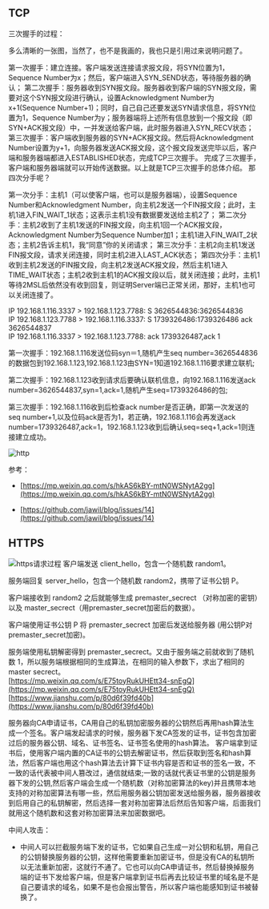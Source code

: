 ## TCP ##
三次握手的过程：


多么清晰的一张图，当然了，也不是我画的，我也只是引用过来说明问题了。

第一次握手：建立连接。客户端发送连接请求报文段，将SYN位置为1，Sequence Number为x；然后，客户端进入SYN_SEND状态，等待服务器的确认；
第二次握手：服务器收到SYN报文段。服务器收到客户端的SYN报文段，需要对这个SYN报文段进行确认，设置Acknowledgment Number为x+1(Sequence Number+1)；同时，自己自己还要发送SYN请求信息，将SYN位置为1，Sequence Number为y；服务器端将上述所有信息放到一个报文段（即SYN+ACK报文段）中，一并发送给客户端，此时服务器进入SYN_RECV状态；
第三次握手：客户端收到服务器的SYN+ACK报文段。然后将Acknowledgment Number设置为y+1，向服务器发送ACK报文段，这个报文段发送完毕以后，客户端和服务器端都进入ESTABLISHED状态，完成TCP三次握手。
完成了三次握手，客户端和服务器端就可以开始传送数据。以上就是TCP三次握手的总体介绍。
那四次分手呢？

第一次分手：主机1（可以使客户端，也可以是服务器端），设置Sequence Number和Acknowledgment Number，向主机2发送一个FIN报文段；此时，主机1进入FIN_WAIT_1状态；这表示主机1没有数据要发送给主机2了；
第二次分手：主机2收到了主机1发送的FIN报文段，向主机1回一个ACK报文段，Acknowledgment Number为Sequence Number加1；主机1进入FIN_WAIT_2状态；主机2告诉主机1，我“同意”你的关闭请求；
第三次分手：主机2向主机1发送FIN报文段，请求关闭连接，同时主机2进入LAST_ACK状态；
第四次分手：主机1收到主机2发送的FIN报文段，向主机2发送ACK报文段，然后主机1进入TIME_WAIT状态；主机2收到主机1的ACK报文段以后，就关闭连接；此时，主机1等待2MSL后依然没有收到回复，则证明Server端已正常关闭，那好，主机1也可以关闭连接了。

IP 192.168.1.116.3337 > 192.168.1.123.7788: S 3626544836:3626544836   
IP 192.168.1.123.7788 > 192.168.1.116.3337: S 1739326486:1739326486 ack 3626544837   
IP 192.168.1.116.3337 > 192.168.1.123.7788: ack 1739326487,ack 1   

第一次握手：192.168.1.116发送位码syn＝1,随机产生seq number=3626544836的数据包到192.168.1.123,192.168.1.123由SYN=1知道192.168.1.116要求建立联机;

第二次握手：192.168.1.123收到请求后要确认联机信息，向192.168.1.116发送ack number=3626544837,syn=1,ack=1,随机产生seq=1739326486的包;

第三次握手：192.168.1.116收到后检查ack number是否正确，即第一次发送的seq number+1,以及位码ack是否为1，若正确，192.168.1.116会再发送ack number=1739326487,ack=1，192.168.1.123收到后确认seq=seq+1,ack=1则连接建立成功。

![http](https://github.com/DarkSherlock/note/blob/master/images/http.webp)

参考：

+ [https://mp.weixin.qq.com/s/hkAS6kBY-mtN0WSNytA2gg](https://mp.weixin.qq.com/s/hkAS6kBY-mtN0WSNytA2gg)

+ [https://github.com/jawil/blog/issues/14](https://github.com/jawil/blog/issues/14)


##  HTTPS ##

![https请求过程](https://upload-images.jianshu.io/upload_images/449687-2c0fe3a7fbd6b3ad.png?imageMogr2/auto-orient/strip|imageView2/2/format/webp)
客户端发送 client_hello，包含一个随机数 random1。 

服务端回复 server_hello，包含一个随机数 random2，携带了证书公钥 P。 

客户端接收到 random2 之后就能够生成 premaster_secrect （对称加密的密钥）以及 master_secrect（用premaster_secret加密后的数据）。 

客户端使用证书公钥 P 将 premaster_secrect 加密后发送给服务器 (用公钥P对premaster_secret加密)。 

服务端使用私钥解密得到 premaster_secrect。又由于服务端之前就收到了随机数 1，所以服务端根据相同的生成算法，在相同的输入参数下，求出了相同的 master secrect。   
[https://mp.weixin.qq.com/s/E75toyRukUHEtt34-snEgQ](https://mp.weixin.qq.com/s/E75toyRukUHEtt34-snEgQ)   
[https://www.jianshu.com/p/80d6f39fd40b](https://www.jianshu.com/p/80d6f39fd40b)   

服务器向CA申请证书，CA用自己的私钥加密服务器的公钥然后再用hash算法生成一个签名。客户端发起请求的时候，服务器下发CA签发的证书，证书包含加密过后的服务器公钥、域名、证书签名、证书签名使用的hash算法。
客户端拿到证书后，使用客户端内置的CA证书的公钥去解密证书，然后获取到签名和hash算法，然后客户端也用这个hash算法去计算下证书内容是否和证书的签名一致，不一致的话代表被中间人篡改过，通信就结束;一致的话就代表证书里的公钥是服务器下发的公钥,然后客户端会生成一个随机数（对称加密算法的key)并且携带本地支持的对称加密算法有哪一些，然后用服务器公钥加密发送给服务器，服务器接收到后用自己的私钥解密，然后选择一套对称加密算法后然后告知客户端，后面我们就用这个随机数和这套对称加密算法来加密数据吧。

中间人攻击：

- 中间人可以拦截服务端下发的证书，它如果自己生成一对公钥和私钥，用自己的公钥替换服务器的公钥，这样他需要重新加密证书，但是没有CA的私钥所以无法重新加密，这就行不通了。它也可以向CA申请证书，然后替换掉服务端的证书下发给客户端，但是客户端拿到证书后再去比较证书里的域名是不是自己要请求的域名，如果不是也会报出警告，所以客户端也能感知到证书被替换了。


